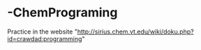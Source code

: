# -ChemPrograming
Practice in the website "http://sirius.chem.vt.edu/wiki/doku.php?id=crawdad:programming"
